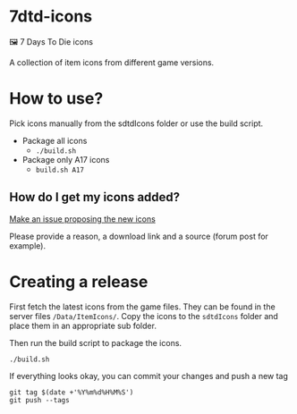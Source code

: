 # 7dtd-icons
🖼️ 7 Days To Die icons

A collection of item icons from different game versions.

# How to use?

Pick icons manually from the sdtdIcons folder or use the build script.

- Package all icons
  - `./build.sh`
- Package only A17 icons
  - `build.sh A17`

## How do I get my icons added?

[Make an issue proposing the new icons](https://github.com/CatalysmsServerManager/CSMM-issues)

Please provide a reason, a download link and a source (forum post for example).


# Creating a release

First fetch the latest icons from the game files. They can be found in the server files `/Data/ItemIcons/`. Copy the icons to the `sdtdIcons` folder and place them in an appropriate sub folder.

Then run the build script to package the icons.

`./build.sh`

If everything looks okay, you can commit your changes and push a new tag

```
git tag $(date +'%Y%m%d%H%M%S')
git push --tags

```